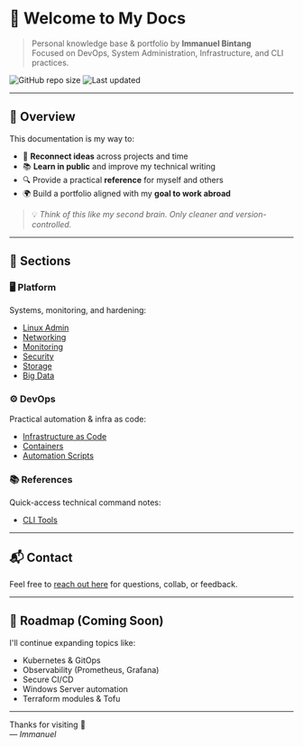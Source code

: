 # 👋 Welcome to My Docs

> Personal knowledge base & portfolio by **Immanuel Bintang**  
> Focused on DevOps, System Administration, Infrastructure, and CLI practices.

![GitHub repo size](https://img.shields.io/github/repo-size/immanuelbint/immanuelbint.github.io?style=flat-square)
![Last updated](https://img.shields.io/badge/last_update-June_2025-blue?style=flat-square)

---

## 🧭 Overview

This documentation is my way to:

- 🧠 **Reconnect ideas** across projects and time
- 📚 **Learn in public** and improve my technical writing
- 🔍 Provide a practical **reference** for myself and others
- 🌍 Build a portfolio aligned with my **goal to work abroad**

> 💡 *Think of this like my second brain. Only cleaner and version-controlled.*

---

## 🔧 Sections

### 🖥️ Platform
Systems, monitoring, and hardening:
- [Linux Admin](/platform/linux-admin/)
- [Networking](/platform/networking/)
- [Monitoring](/platform/monitoring/)
- [Security](/platform/security/)
- [Storage](/platform/storage/)
- [Big Data](/platform/bigdata/)

### ⚙️ DevOps
Practical automation & infra as code:
- [Infrastructure as Code](/devops/iac/)
- [Containers](/devops/containers/)
- [Automation Scripts](/devops/automation/)

### 📚 References
Quick-access technical command notes:
- [CLI Tools](/references/)

---

## 📬 Contact

Feel free to [reach out here](/contact/) for questions, collab, or feedback.

---

## 🔭 Roadmap (Coming Soon)

I'll continue expanding topics like:

- Kubernetes & GitOps
- Observability (Prometheus, Grafana)
- Secure CI/CD
- Windows Server automation
- Terraform modules & Tofu

---

Thanks for visiting 🙌  
— *Immanuel*